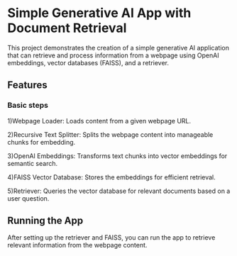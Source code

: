 # Simple Generative AI App with Document Retrieval


This project demonstrates the creation of a simple generative AI application that can retrieve and process information from a webpage using OpenAI embeddings, vector databases (FAISS), and a retriever.

 

## Features
### Basic steps

1)Webpage Loader: Loads content from a given webpage URL.

2)Recursive Text Splitter: Splits the webpage content into manageable chunks for embedding.

3)OpenAI Embeddings: Transforms text chunks into vector embeddings for semantic search.

4)FAISS Vector Database: Stores the embeddings for efficient retrieval.

5)Retriever: Queries the vector database for relevant documents based on a user question.


## Running the App
After setting up the retriever and FAISS, you can run the app to retrieve relevant information from the webpage content.

